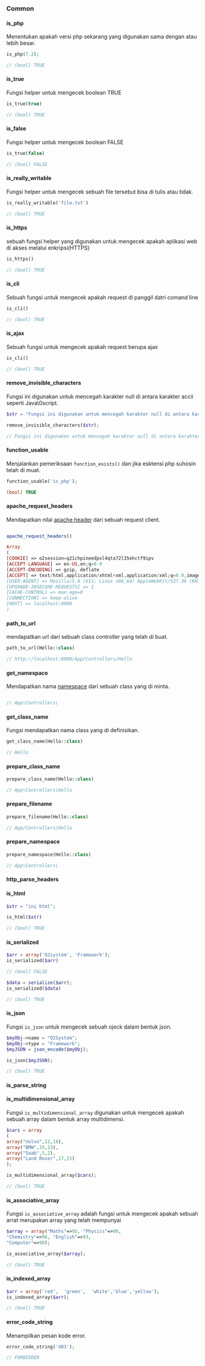 
### Common

#### is_php

Menentukan apakah versi php sekarang yang digunakan sama dengan atau lebih besar.

```php
is_php(7.2);

// (bool) TRUE
```

#### is_true

Fungsi helper untuk mengecek boolean TRUE

```php
is_true(true)

// (bool) TRUE
```
#### is_false


Fungsi helper untuk mengecek boolean FALSE

```php
is_true(false)

// (bool) FALSE
```

#### is_really_writable

Fungsi helper untuk mengecek sebuah file tersebut bisa di tulis atau tidak.

```php
is_really_writable('file.txt')

// (bool) TRUE
```

#### is_https

sebuah fungsi helper yang digunakan untuk mengecek apakah aplikasi web di akses melalui enkripsi(HTTPS)

```php
is_https()

// (bool) TRUE
```

#### is_cli

Sebuah fungsi untuk mengecek apakah request di panggil datri comand line

```php
is_cli()

// (bool) TRUE
```

#### is_ajax

Sebuah fungsi untuk mengecek apakah request berupa ajax

```php
is_cli()

// (bool) TRUE
```

#### remove_invisible_characters

Fungsi ini digunakan untuk mencegah karakter null di antara karakter accii seperti Java\0script.

```php
$str = "Fungsi ini digunakan untuk mencegah karakter null di antara karakter accii seperti Java\0script.";

remove_invisible_characters($str);

// Fungsi ini digunakan untuk mencegah karakter null di antara karakter accii seperti Javascript.
```

#### function_usable

Menjalankan pemeriksaan `function_exists()` dan jika esktensi php suhosin telah di muat.

```php
function_usable('is_php');

(bool) TRUE
```

#### apache_request_headers

Mendapatkan nilai [apache header](https://developer.mozilla.org/en-US/docs/Web/HTTP/Headers) dari sebuah request client.

```php

apache_request_headers()

Array
(
[COOKIE] => o2session=q21chpineedpsl4qta72l35ehctf9ipv
[ACCEPT-LANGUAGE] => en-US,en;q=0.9
[ACCEPT-ENCODING] => gzip, deflate
[ACCEPT] => text/html,application/xhtml+xml,application/xml;q=0.9,image/webp,image/apng,*/*;q=0.8,application/signed-exchange;v=b3
[USER-AGENT] => Mozilla/5.0 (X11; Linux x86_64) AppleWebKit/537.36 (KHTML, like Gecko) Chrome/73.0.3683.103 Safari/537.36
[UPGRADE-INSECURE-REQUESTS] => 1
[CACHE-CONTROL] => max-age=0
[CONNECTION] => keep-alive
[HOST] => localhost:8000
)
```

#### path_to_url

mendapatkan  url dari sebuah class controller yang telah di buat.

```php
path_to_url(Hello::class)

// http://localhost:8000/App/Controllers/Hello
```

#### get_namespace

Mendapatkan nama [namespace](https://en.wikipedia.org/wiki/Namespace) dari sebuah class yang di minta.

```php

// App\Controllers\
```
#### get_class_name

Fungsi mendapatkan nama class yang di definisikan.


```php
get_class_name(Hello::class)

// Hello
```

#### prepare_class_name



```php
prepare_class_name(Hello::class)

// App\Controllers\Hello
```

#### prepare_filename

```php
prepare_filename(Hello::class)

// App/Controllers/Hello
```

#### prepare_namespace

```php
prepare_namespace(Hello::class)

// App\Controllers\
```

#### http_parse_headers
#### is_html

```php
$str = "ini html";

is_html($str)

// (bool) TRUE
```

#### is_serialized

```php
$arr = array('O2system', 'Framework');
is_serialized($arr)

// (bool) FALSE

$data = serialize($arr);
is_serialized($data)

// (bool) TRUE
```


#### is_json

Fungsi `is_json` untuk mengecek sebuah ojeck dalam bentuk json.

```php
$myObj->name = "O2System";
$myObj->type = "Framework";
$myJSON = json_encode($myObj);

is_json($myJSON);

// (bool) TRUE
```

#### is_parse_string



#### is_multidimensional_array

Fungsi `is_multidimensional_array` digunakan untuk mengecek apakah sebuah array dalam bentuk array multidimensi.

```php
$cars = array
(
array("Volvo",22,18),
array("BMW",15,13),
array("Saab",5,2),
array("Land Rover",17,15)
);

is_multidimensional_array($cars);

// (bool) TRUE
```

#### is_associative_array

Fungsi `is_associative_array` adalah fungsi untuk mengecek apakah sebuah arrat merupakan array yang telah mempunyai 

```php
$array = array("Maths"=>95, "Physics"=>90,   
"Chemistry"=>96, "English"=>93,   
"Computer"=>98); 

is_associative_array($array);

// (bool) TRUE
```
#### is_indexed_array


```php
$arr = array('red',  'green',  'white','blue','yellow');
is_indexed_array($arr);

// (bool) TRUE
```
#### error_code_string

Menampilkan pesan kode error.

```php
error_code_string('403');

// FORBIDDEN
```
